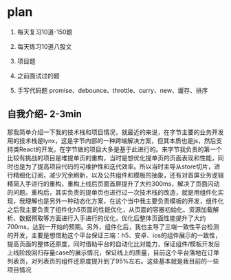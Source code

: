 # plan

1. 每天复习10道-150题

2. 每天练习10道八股文

3. 项目题

4. 之前面试过的题

5. 手写代码题
  promise、debounce、throttle、curry、new、缓存、排序


## 自我介绍- 2-3min

那我简单介绍一下我的技术栈和项目情况，就最近的来说，在字节主要的业务开发用的技术栈是lynx，这是字节内部的一种跨端解决方案，但其本质也是js，然后支持类React的开发。在字节做的项目大多是基于此进行的。来字节我负责的第一个比较有挑战的项目是堆提单页的重构，当时是想优化提单页的页面表现和性能，同时也是为了提高项目代码的可维护性和迭代效率。所以当时主导从store切片，进行精细化订阅，减少冗余刷新，以及公共组件和模板的抽象，还有对首屏业务逻辑精简入手进行的重构，重构上线后页面首屏提升了大约300ms，解决了页面闪动的问题。重构后，其实负责的提单页也进行过一次技术栈的改造，就是用组件化实现，我理解也是另外一种动态化方案，在这个当中我主要负责模板的开发，组件化之后我主要负责了组件化h5页面的性能优化，从页面的容器初始化、资源加载解析、数据预取等方面进行入手进行的优化，优化后整体页面性能提升了大约700ms，达到一开始的预期。另外，组件化后，我也主导了三端一致性平台检测的开发，主要是想借助这个平台保证三端：h5、安卓、ios的组件展示的一致性，提高页面的整体还原度，同时借助平台的自动化比对能力，保证组件/模板开发后上线阶段回归存量case的展示情况，保证线上的质量，目前这个平台落地在订单列表页，对列表页的组件还原度提升到了95%左右。这些基本就是我目前的一些项目情况